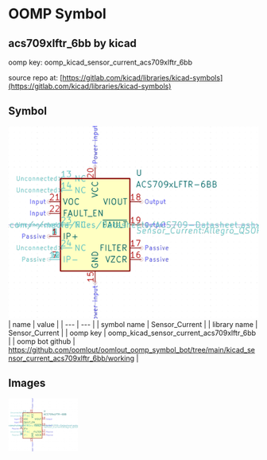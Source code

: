 # OOMP Symbol  
## acs709xlftr_6bb  by kicad  
  
oomp key: oomp_kicad_sensor_current_acs709xlftr_6bb  
  
source repo at: [https://gitlab.com/kicad/libraries/kicad-symbols](https://gitlab.com/kicad/libraries/kicad-symbols)  
## Symbol  
  
[![working.png](working_600.png)](working.png)  
| name | value | 
| --- | --- | 
| symbol name | Sensor_Current | 
| library name | Sensor_Current | 
| oomp key | oomp_kicad_sensor_current_acs709xlftr_6bb | 
| oomp bot github | https://github.com/oomlout/oomlout_oomp_symbol_bot/tree/main/kicad_sensor_current_acs709xlftr_6bb/working | 
## Images  
  
[![working.png](working_140.png)](working.png)  
